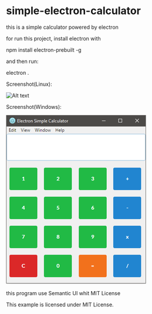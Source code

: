 # simple-electron-calculator
this is a simple calculator powered by electron

for run this project, install electron with

npm install electron-prebuilt -g

and then run:

electron .

Screenshot(Linux):

![Alt text](screen_linux.png)

Screenshot(Windows):

![Alt text](screen.png)

this program use Semantic UI whit MIT License

This example is licensed under MIT License.
